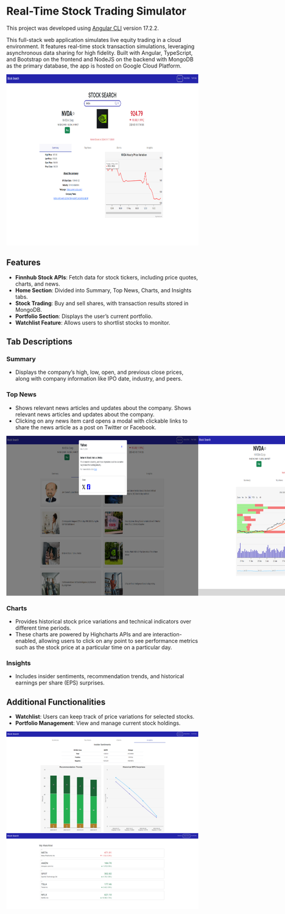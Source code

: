 # Real-Time Stock Trading Simulator

This project was developed using [Angular CLI](https://github.com/angular/angular-cli) version 17.2.2.

This full-stack web application simulates live equity trading in a cloud environment. It features real-time stock transaction simulations, leveraging asynchronous data sharing for high fidelity. Built with Angular, TypeScript, and Bootstrap on the frontend and NodeJS on the backend with MongoDB as the primary database, the app is hosted on Google Cloud Platform.

<img src="images/1.png" alt="Home Section" width="850" height="450">

## Features
- **Finnhub Stock APIs**: Fetch data for stock tickers, including price quotes, charts, and news.
- **Home Section**: Divided into Summary, Top News, Charts, and Insights tabs.
- **Stock Trading**: Buy and sell shares, with transaction results stored in MongoDB.
- **Portfolio Section**: Displays the user’s current portfolio.
- **Watchlist Feature**: Allows users to shortlist stocks to monitor.

## Tab Descriptions

### Summary
- Displays the company’s high, low, open, and previous close prices, along with company information like IPO date, industry, and peers.

### Top News
- Shows relevant news articles and updates about the company. Shows relevant news articles and updates about the company.
- Clicking on any news item card opens a modal with clickable links to share the news article as a post on Twitter or Facebook.

<div style="display: flex;">
  <img src="images/2.png" width="800" height="420">
  <img src="images/3.png" width="800" height="420">
</div>

### Charts
- Provides historical stock price variations and technical indicators over different time periods.
- These charts are powered by Highcharts APIs and are interaction-enabled, allowing users to click on any point to see performance metrics such as the stock price at a particular time on a particular day.

### Insights
- Includes insider sentiments, recommendation trends, and historical earnings per share (EPS) surprises.

## Additional Functionalities
- **Watchlist**: Users can keep track of price variations for selected stocks.
- **Portfolio Management**: View and manage current stock holdings.

<img src="images/4.png" alt="Charts Tab" width="600">

<img src="images/5.png" alt="Insights Tab" width="600">

